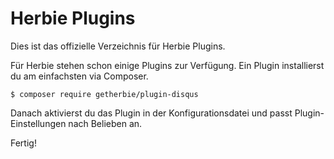 Herbie Plugins
==============

Dies ist das offizielle Verzeichnis für Herbie Plugins.

Für Herbie stehen schon einige Plugins zur Verfügung. Ein Plugin installierst du am einfachsten via Composer.

    $ composer require getherbie/plugin-disqus
    
Danach aktivierst du das Plugin in der Konfigurationsdatei und passt Plugin- Einstellungen nach Belieben an.

Fertig!

